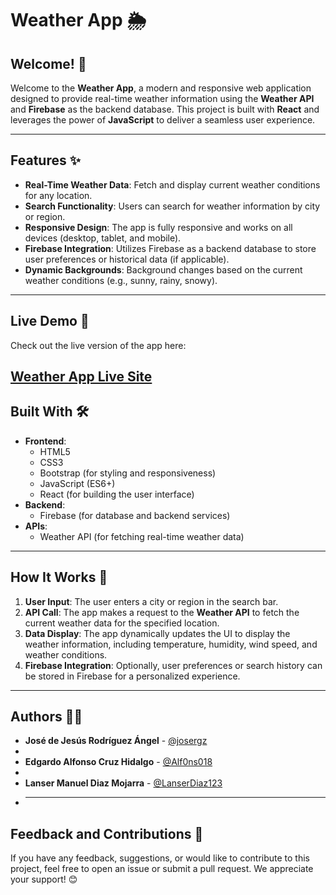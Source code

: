 # Weather App 🌦️

## Welcome! 👋

Welcome to the **Weather App**, a modern and responsive web application designed to provide real-time weather information using the **Weather API** and **Firebase** as the backend database. This project is built with **React** and leverages the power of **JavaScript** to deliver a seamless user experience.

---

## Features ✨

- **Real-Time Weather Data**: Fetch and display current weather conditions for any location.
- **Search Functionality**: Users can search for weather information by city or region.
- **Responsive Design**: The app is fully responsive and works on all devices (desktop, tablet, and mobile).
- **Firebase Integration**: Utilizes Firebase as a backend database to store user preferences or historical data (if applicable).
- **Dynamic Backgrounds**: Background changes based on the current weather conditions (e.g., sunny, rainy, snowy).

---

## Live Demo 🚀

Check out the live version of the app here:

[Weather App Live Site](https://weather-app-josergz.vercel.app)
</br>
---

## Built With 🛠️

- **Frontend**:
  - HTML5
  - CSS3
  - Bootstrap (for styling and responsiveness)
  - JavaScript (ES6+)
  - React (for building the user interface)
- **Backend**:
  - Firebase (for database and backend services)
- **APIs**:
  - Weather API (for fetching real-time weather data)

---

## How It Works 🧠

1. **User Input**: The user enters a city or region in the search bar.
2. **API Call**: The app makes a request to the **Weather API** to fetch the current weather data for the specified location.
3. **Data Display**: The app dynamically updates the UI to display the weather information, including temperature, humidity, wind speed, and weather conditions.
4. **Firebase Integration**: Optionally, user preferences or search history can be stored in Firebase for a personalized experience.

---

## Authors 👨‍💻

- **José de Jesús Rodríguez Ángel** - [@josergz](https://github.com/josergz)
-
- **Edgardo Alfonso Cruz Hidalgo** - [@Alf0ns018](https://github.com/Alf0ns018)
-
- **Lanser Manuel Diaz Mojarra** - [@LanserDiaz123](https://github.com/LanserDiaz123)
- ***

## Feedback and Contributions 🤝

If you have any feedback, suggestions, or would like to contribute to this project, feel free to open an issue or submit a pull request. We appreciate your support! 😊
